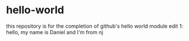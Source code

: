 # hello-world
this repository is for the completion of github's hello world module
edit 1: hello, my name is Daniel and I'm from nj 
